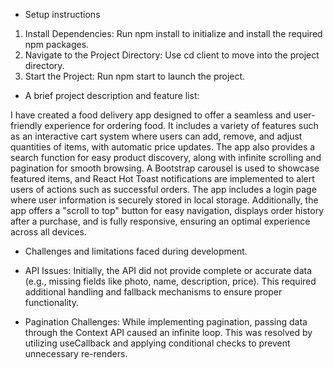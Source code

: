 - Setup instructions

1. Install Dependencies: Run npm install to initialize and install the required npm packages.
2. Navigate to the Project Directory: Use cd client to move into the project directory.
3. Start the Project: Run npm start to launch the project.

- A brief project description and feature list:

I have created a food delivery app designed to offer a seamless and user-friendly experience for ordering food. It includes a variety of features such as an interactive cart system where users can add, remove, and adjust quantities of items, with automatic price updates. The app also provides a search function for easy product discovery, along with infinite scrolling and pagination for smooth browsing. A Bootstrap carousel is used to showcase featured items, and React Hot Toast notifications are implemented to alert users of actions such as successful orders. The app includes a login page where user information is securely stored in local storage. Additionally, the app offers a "scroll to top" button for easy navigation, displays order history after a purchase, and is fully responsive, ensuring an optimal experience across all devices.

- Challenges and limitations faced during development.

* API Issues: Initially, the API did not provide complete or accurate data (e.g., missing fields like photo, name, description, price). This required additional handling and fallback mechanisms to ensure proper functionality.

* Pagination Challenges: While implementing pagination, passing data through the Context API caused an infinite loop. This was resolved by utilizing useCallback and applying conditional checks to prevent unnecessary re-renders.


